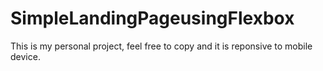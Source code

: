  # SimpleLandingPageusingFlexbox
 This is my personal project, feel free to copy and it is
 reponsive to mobile device.
   

